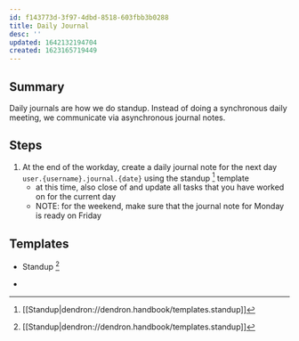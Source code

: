 ```yaml
---
id: f143773d-3f97-4dbd-8518-603fbb3b0288
title: Daily Journal
desc: ''
updated: 1642132194704
created: 1623165719449
---
```



## Summary

Daily journals are how we do standup. Instead of doing a synchronous daily meeting, we communicate via asynchronous journal notes.

## Steps
1. At the end of the workday, create a daily journal note for the next day `user.{username}.journal.{date}` using the standup [^standup] template
    - at this time, also close of and update all tasks that you have worked on for the current day
    - NOTE: for the weekend, make sure that the journal note for Monday is ready on Friday

## Templates
- Standup [^standup]

- [^standup]: [[Standup|dendron://dendron.handbook/templates.standup]]

